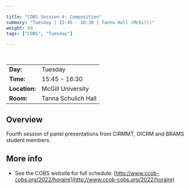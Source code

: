 ```yaml
---

title: "COBS Session 4: Composition"
summary: "Tuesday | 15:45 - 16:30 | Tanna Hall (McGill)"
weight: 60
tags: ["COBS", "Tuesday"]

---
```


<br>

| | |
| - | - |
| **Day:** | Tuesday |
| **Time:** | 15:45 - 16:30 |
| **Location:** | McGill University |
| **Room:** | Tanna Schulich Hall |

## Overview

Fourth session of panel presentations from CIRMMT, OICRM and BRAMS student members.

## More info

- See the COBS website for full schedule: [http://www.ccob-cobs.org/2022/horaire](http://www.ccob-cobs.org/2022/horaire)